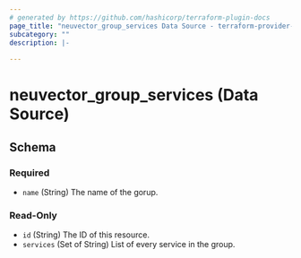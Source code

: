 ```yaml
---
# generated by https://github.com/hashicorp/terraform-plugin-docs
page_title: "neuvector_group_services Data Source - terraform-provider-neuvector"
subcategory: ""
description: |-
  
---
```


# neuvector_group_services (Data Source)





<!-- schema generated by tfplugindocs -->
## Schema

### Required

- `name` (String) The name of the gorup.

### Read-Only

- `id` (String) The ID of this resource.
- `services` (Set of String) List of every service in the group.


